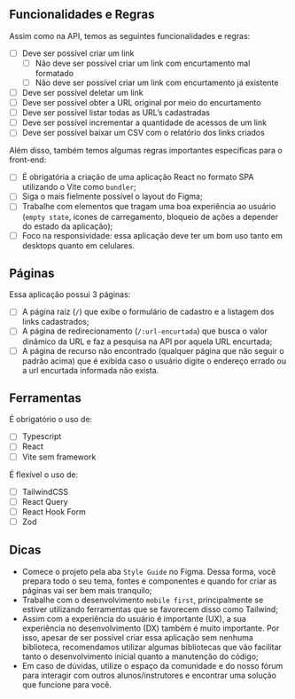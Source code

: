 ## Funcionalidades e Regras

Assim como na API, temos as seguintes funcionalidades e regras:

- [ ]  Deve ser possível criar um link
    - [ ]  Não deve ser possível criar um link com encurtamento mal formatado
    - [ ]  Não deve ser possível criar um link com encurtamento já existente
- [ ]  Deve ser possível deletar um link
- [ ]  Deve ser possível obter a URL original por meio do encurtamento
- [ ]  Deve ser possível listar todas as URL’s cadastradas
- [ ]  Deve ser possível incrementar a quantidade de acessos de um link
- [ ]  Deve ser possível baixar um CSV com o relatório dos links criados

Além disso, também temos algumas regras importantes específicas para o front-end:

- [ ]  É obrigatória a criação de uma aplicação React no formato SPA utilizando o Vite como `bundler`;
- [ ]  Siga o mais fielmente possível o layout do Figma;
- [ ]  Trabalhe com elementos que tragam uma boa experiência ao usuário (`empty state`, ícones de carregamento, bloqueio de ações a depender do estado da aplicação);
- [ ]  Foco na responsividade: essa aplicação deve ter um bom uso tanto em desktops quanto em celulares.

## Páginas

Essa aplicação possui 3 páginas:

- [ ] A página raiz (`/`) que exibe o formulário de cadastro e a listagem dos links cadastrados;
- [ ] A página de redirecionamento (`/:url-encurtada`) que busca o valor dinâmico da URL e faz a pesquisa na API por aquela URL encurtada;
- [ ] A página de recurso não encontrado (qualquer página que não seguir o padrão acima) que é exibida caso o usuário digite o endereço errado ou a url encurtada informada não exista.

## Ferramentas

É obrigatório o uso de:

- [ ] Typescript
- [ ] React
- [ ] Vite sem framework

É flexível o uso de:

- [ ] TailwindCSS
- [ ] React Query
- [ ] React Hook Form
- [ ] Zod

## Dicas

- Comece o projeto pela aba `Style Guide` no Figma. Dessa forma, você prepara todo o seu tema, fontes e componentes e quando for criar as páginas vai ser bem mais tranquilo;
- Trabalhe com o desenvolvimento `mobile first`, principalmente se estiver utilizando ferramentas que se favorecem disso como Tailwind;
- Assim com a experiência do usuário é importante (UX), a sua experiência no desenvolvimento (DX) também é muito importante. Por isso, apesar de ser possível criar essa aplicação sem nenhuma biblioteca, recomendamos utilizar algumas bibliotecas que vão facilitar tanto o desenvolvimento inicial quanto a manutenção do código;
- Em caso de dúvidas, utilize o espaço da comunidade e do nosso fórum para interagir com outros alunos/instrutores e encontrar uma solução que funcione para você.